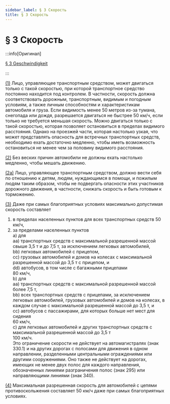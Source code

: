 ```yaml
---
sidebar_label: § 3 Скорость
title: § 3 Скорость
---
```


<VerifiedTranslationIcon />

# § 3 Скорость

:::info[Оригинал]

[§ 3 Geschwindigkeit](https://www.gesetze-im-internet.de/stvo_2013/__3.html)

:::

<span id="1">[(1)](#1)</span> Лицо, управляющее транспортным средством, может двигаться
только с такой скоростью, при которой транспортное средство постоянно находится под
контролем. В частности, скорость должна соответствовать дорожным, транспортным, видимым
и погодным условиям, а также личным способностям и характеристикам автомобиля и груза.
Если видимость менее 50 метров из-за тумана, снегопада или дождя, разрешается двигаться
не быстрее 50 км/ч, если только не требуется меньшая скорость. Можно двигаться только
с такой скоростью, которая позволяет остановиться в пределах видимого расстояния.
Однако на проезжей части, которая настолько узкая, что может представлять опасность
для встречных транспортных средств, необходимо ехать достаточно медленно, чтобы иметь
возможность остановиться не менее чем за половину видимого расстояния.

<span id="2">[(2)](#2)</span> Без веских причин автомобили не должны ехать настолько
медленно, чтобы мешать движению.

<span id="2a">[(2a)](#2a)</span> Лицо, управляющее транспортным средством, должно
вести себя по отношению к детям, людям, нуждающимся в помощи, и пожилым людям таким
образом, чтобы не подвергать опасности этих участников дорожного движения, в частности,
снижать скорость и быть готовым к торможению.

<span id="3">[(3)](#3)</span> Даже при самых благоприятных условиях максимально допустимая
скорость составляет

1. в пределах населенных пунктов для всех транспортных средств 50 км/ч,
2. за пределами населенных пунктов  
   a) для  
   aa) транспортных средств с максимальной разрешенной массой свыше 3,5 т и до 7,5 т, за исключением легковых автомобилей,  
   bb) легковых автомобилей с прицепом,  
   cc) грузовых автомобилей и домов на колесах с максимальной разрешенной массой до 3,5 т с прицепом, и  
   dd) автобусов, в том числе с багажными прицепами  
   80 км/ч,  
   b) для  
   aa) транспортных средств с максимальной разрешенной массой более 7,5 т,  
   bb) всех транспортных средств с прицепами, за исключением легковых автомобилей, грузовых автомобилей и домов на колесах, в каждом случае с максимальной разрешенной массой до 3,5 т, и  
   cc) автобусов с пассажирами, для которых больше нет мест для сидения  
   60 км/ч,  
   c) для легковых автомобилей и других транспортных средств с максимальной разрешенной массой до 3,5 т  
   100 км/ч.  
   Это ограничение скорости не действует на автомагистралях (знак 330.1) и на других дорогах с полосами для движения в одном направлении, разделенными центральными ограждениями или другими сооружениями. Оно также не действует на дорогах, имеющих не менее двух полос для каждого направления, обозначенных линиями разграничения полос (знак 295) или направляющими линиями (знак 340).

<span id="4">[(4)](#4)</span> Максимальная разрешенная скорость для автомобилей с
цепями противоскольжения составляет 50 км/ч даже при самых благоприятных условиях.
